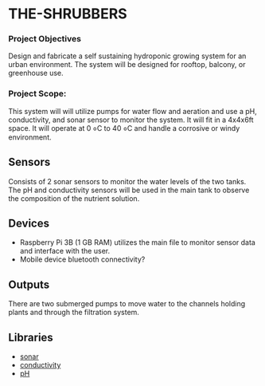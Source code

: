 # THE-SHRUBBERS
### Project Objectives
Design and fabricate a self sustaining hydroponic growing system for an urban environment. The system will be designed for rooftop, balcony, or greenhouse use. 

### Project Scope:
This system will will utilize pumps for water flow and aeration and use a pH, conductivity, and sonar sensor to monitor the system. It will fit in a 4x4x6ft space. It will operate at 0 ०C to 40 ०C and handle a corrosive or windy environment.

## Sensors
Consists of 2 sonar sensors to monitor the water levels of the two tanks. The pH and conductivity sensors will be used in the main tank to observe the composition of the nutrient solution.

## Devices
- Raspberry Pi 3B (1 GB RAM) utilizes the main file to monitor sensor data and interface with the user.
- Mobile device bluetooth connectivity?

## Outputs
There are two submerged pumps to move water to the channels holding plants and through the filtration system.

## Libraries
- [sonar](https://github.com/alaudet/hcsr04sensor "HC-SR04 Ultrasonic Sensor on Raspberry Pi")
- [conductivity](https://github.com/alaudet/hcsr04sensor "placeholder")
- [pH](https://github.com/alaudet/hcsr04sensor "placeholder")

